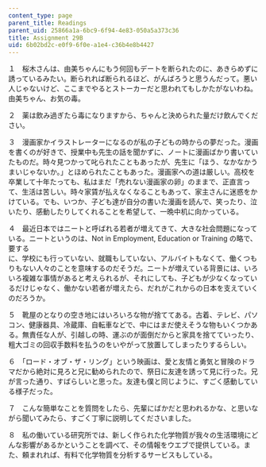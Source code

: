 ```yaml
---
content_type: page
parent_title: Readings
parent_uid: 25866a1a-6bc9-6f94-4e83-050a5a373c36
title: Assignment 29B
uid: 6b02bd2c-e0f9-6f0e-a1e4-c36b4e8b4427
---
```


１　桜木さんは、由美ちゃんにもう何回もデートを断られたのに、あきらめずに誘っているみたい。断られれば断られるほど、がんばろうと思うんだって。悪い人じゃないけど、ここまでやるとストーカーだと思われてもしかたがないわね。由美ちゃん、お気の毒。

２　薬は飲み過ぎたら毒になりますから、ちゃんと決められた量だけ飲んでください。

３　漫画家かイラストレーターになるのが私の子どもの時からの夢だった。漫画を書くのが好きで、授業中も先生の話を聞かずに、ノートに漫画ばかり書いていたものだ。時々見つかって叱られたこともあったが、先生に「ほう、なかなかうまいじゃないか。」とほめられたこともあった。漫画家への道は厳しい。高校を卒業して十年たっても、私はまだ「売れない漫画家の卵」のままで、正直言って、生活は苦しい。時々家賃が払えなくなることもあって、家主さんに迷惑をかけている。でも、いつか、子ども達が自分の書いた漫画を読んで、笑ったり、泣いたり、感動したりしてくれることを希望して、一晩中机に向かっている。

４　最近日本ではニートと呼ばれる若者が増えてきて、大きな社会問題になっている。ニートというのは、Not in Employment, Education or Training の略で、要する  
に、学校にも行っていない、就職もしていない、アルバイトもなくて、働くつもりもない人々のことを意味するのだそうだ。ニートが増えている背景には、いろいろ複雑な事情があると考えられるが、それにしても、子どもが少なくなっているだけじゃなく、働かない若者が増えたら、だれがこれからの日本を支えていくのだろうか。

５　靴屋のとなりの空き地にはいろいろな物が捨ててある。古着、テレビ、パソコン、健康器具、冷蔵庫、自転車などで、中にはまだ使えそうな物もいくつかある。無責任な人が、引越しの時、運ぶのが面倒だからと家具を捨てていったり、粗大ゴミの回収手数料を払うのをいやがって放置してしまったりするらしい。

６　「ロード・オブ・ザ・リング」という映画は、愛と友情と勇気と冒険のドラマだから絶対に見ろと兄に勧められたので、祭日に友達を誘って見に行った。兄が言った通り、すばらしいと思った。友達も僕と同じように、すごく感動している様子だった。

７　こんな簡単なことを質問をしたら、先輩にばかだと思われるかな、と思いながら聞いてみたら、すごく丁寧に説明してくださいました。

８　私の働いている研究所では、新しく作られた化学物質が我々の生活環境にどんな影響があるかということを調べて、その情報をウエブで提供している。また、頼まれれば、有料で化学物質を分析するサービスもしている。